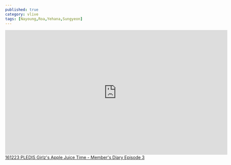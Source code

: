 ```yaml
---
published: true
category: vlive
tags: [Nayoung,Roa,Yehana,Sungyeon]
---
```

<iframe src="http://www.vlive.tv/embed/19421" frameborder="no" scrolling="no" marginwidth="0" marginheight="0" WIDTH="720" HEIGHT="405" allowfullscreen></iframe><br /><a href="" target="_blank">161223 PLEDIS Girlz's Apple Juice Time - Member's Diary Episode 3</a>